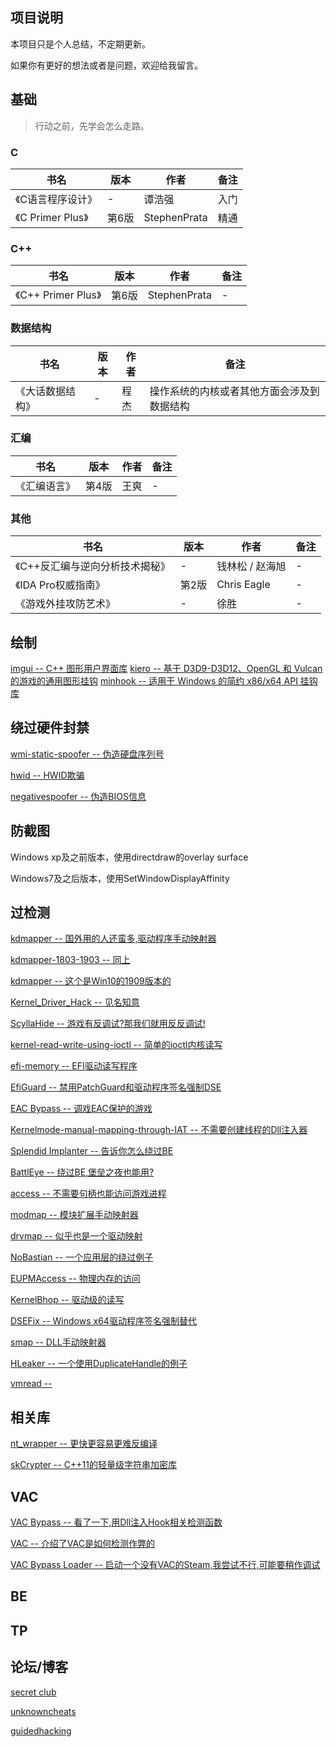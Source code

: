 ## 项目说明

本项目只是个人总结，不定期更新。 

如果你有更好的想法或者是问题，欢迎给我留言。 


## 基础

> 行动之前，先学会怎么走路。

### C

| 书名 | 版本 | 作者 | 备注 |
| ---- | ---- | ---- | ----| 
|《C语言程序设计》| - | 谭浩强 | 入门 |
|《C Primer Plus》| 第6版 | StephenPrata | 精通 |


### C++
| 书名 | 版本 | 作者 | 备注 |
| ---- | ---- | ---- | ----| 
|《C++ Primer Plus》| 第6版 | StephenPrata | - |

### 数据结构

| 书名 | 版本 | 作者 | 备注 |
| ---- | ---- | ---- | ----| 
| 《大话数据结构》| - | 程杰 | 操作系统的内核或者其他方面会涉及到数据结构 |

### 汇编

| 书名 | 版本 | 作者 | 备注 |
| ---- | ---- | ---- | ----| 
| 《汇编语言》| 第4版 | 王爽 | - |

### 其他

| 书名 | 版本 | 作者 | 备注 |
| ---- | ---- | ---- | ----| 
| 《C++反汇编与逆向分析技术揭秘》| - | 钱林松 / 赵海旭 | - |
| 《IDA Pro权威指南》| 第2版 | Chris Eagle | - |
| 《游戏外挂攻防艺术》| - | 徐胜 | - |

## 绘制

[imgui -- C++ 图形用户界面库](https://github.com/ocornut/imgui) 
[kiero -- 基于 D3D9-D3D12、OpenGL 和 Vulcan 的游戏的通用图形挂钩](https://github.com/Rebzzel/kiero) 
[minhook -- 适用于 Windows 的简约 x86/x64 API 挂钩库](https://github.com/TsudaKageyu/minhook)


## 绕过硬件封禁

[wmi-static-spoofer -- 伪造硬盘序列号](https://github.com/Alex3434/wmi-static-spoofer) 

[hwid -- HWID欺骗](https://github.com/btbd/hwid)

[negativespoofer -- 伪造BIOS信息](https://github.com/SamuelTulach/negativespoofer)

## 防截图

Windows xp及之前版本，使用directdraw的overlay surface 

Windows7及之后版本，使用SetWindowDisplayAffinity

## 过检测

[kdmapper  --  国外用的人还蛮多,驱动程序手动映射器](https://github.com/z175/kdmapper)

[kdmapper-1803-1903  --  同上](https://github.com/alxbrn/kdmapper-1803-1903)

[kdmapper  --  这个是Win10的1909版本的](https://github.com/Dark7oveRR/kdmapper)

[Kernel_Driver_Hack  --  见名知意](https://github.com/TheCruZ/Kernel_Driver_Hack)

[ScyllaHide  --  游戏有反调试?那我们就用反反调试!](https://github.com/x64dbg/ScyllaHide)

[kernel-read-write-using-ioctl  --  简单的ioctl内核读写](https://github.com/beans42/kernel-read-write-using-ioctl)

[efi-memory  --  EFI驱动读写程序](https://github.com/SamuelTulach/efi-memory)

[EfiGuard  --  禁用PatchGuard和驱动程序签名强制DSE](https://github.com/Mattiwatti/EfiGuard)

[EAC Bypass  --  调戏EAC保护的游戏](https://github.com/Schnocker/EAC_dbp)

[Kernelmode-manual-mapping-through-IAT  --  不需要创建线程的Dll注入器](https://github.com/mactec0/Kernelmode-manual-mapping-through-IAT)

[Splendid Implanter  --  告诉你怎么绕过BE](https://github.com/haram/splendid_implanter)

[BattlEye  --  绕过BE,堡垒之夜也能用?](https://github.com/Schnocker/NoEye)

[access  --  不需要句柄也能访问游戏进程](https://github.com/btbd/access)

[modmap  --  模块扩展手动映射器](https://github.com/btbd/modmap)

[drvmap  --  似乎也是一个驱动映射](https://github.com/not-wlan/drvmap)

[NoBastian  --  一个应用层的绕过例子](https://github.com/mlghuskie/NoBastian)

[EUPMAccess  --  物理内存的访问](https://github.com/waryas/EUPMAccess/tree/master/EnablePhysicalMemory)

[KernelBhop  --  驱动级的读写](https://github.com/Zer0Mem0ry/KernelBhop)

[DSEFix  --  Windows x64驱动程序签名强制替代](https://github.com/hfiref0x/DSEFix)

[smap  --  DLL手动映射器](https://github.com/btbd/smap)

[HLeaker  -- 一个使用DuplicateHandle的例子](https://github.com/Schnocker/HLeaker)

[vmread  --  ](https://github.com/h33p/vmread)

## 相关库

[nt_wrapper  --  更快更容易更难反编译](https://github.com/JustasMasiulis/nt_wrapper)

[skCrypter  --  C++11的轻量级字符串加密库](https://github.com/skadro-official/skCrypter)

## VAC

[VAC Bypass  --  看了一下,用Dll注入Hook相关检测函数](https://github.com/danielkrupinski/VAC-Bypass)

[VAC  --  介绍了VAC是如何检测作弊的](https://github.com/danielkrupinski/VAC)

[VAC Bypass Loader  --  启动一个没有VAC的Steam,我尝试不行,可能要稍作调试](https://github.com/danielkrupinski/VAC-Bypass-Loader)

## BE
## TP
## 论坛/博客

[secret club](https://secret.club/)

[unknowncheats](https://www.unknowncheats.me/forum/index.php)

[guidedhacking](https://guidedhacking.com/)
